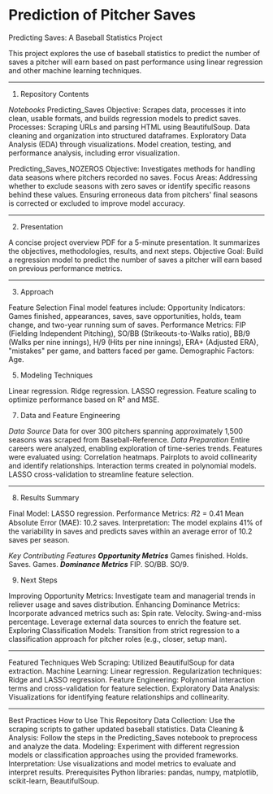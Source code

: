 # Prediction of Pitcher Saves
Predicting Saves: A Baseball Statistics Project

This project explores the use of baseball statistics to predict the number of saves a pitcher will earn based on past performance using linear regression and other machine learning techniques.
___

1. Repository Contents

*Notebooks*
Predicting_Saves
Objective: Scrapes data, processes it into clean, usable formats, and builds regression models to predict saves.
Processes:
Scraping URLs and parsing HTML using BeautifulSoup.
Data cleaning and organization into structured dataframes.
Exploratory Data Analysis (EDA) through visualizations.
Model creation, testing, and performance analysis, including error visualization.

Predicting_Saves_NOZEROS
Objective: Investigates methods for handling data seasons where pitchers recorded no saves.
Focus Areas:
Addressing whether to exclude seasons with zero saves or identify specific reasons behind these values.
Ensuring erroneous data from pitchers' final seasons is corrected or excluded to improve model accuracy.
___

2. Presentation
   
A concise project overview PDF for a 5-minute presentation. It summarizes the objectives, methodologies, results, and next steps.
Objective
Goal: Build a regression model to predict the number of saves a pitcher will earn based on previous performance metrics.
___

3. Approach
   
Feature Selection
Final model features include:
Opportunity Indicators: Games finished, appearances, saves, save opportunities, holds, team change, and two-year running sum of saves.
Performance Metrics: FIP (Fielding Independent Pitching), SO/BB (Strikeouts-to-Walks ratio), BB/9 (Walks per nine innings), H/9 (Hits per nine innings), ERA+ (Adjusted ERA), "mistakes" per game, and batters faced per game.
Demographic Factors: Age.

5. Modeling Techniques
   
Linear regression.
Ridge regression.
LASSO regression.
Feature scaling to optimize performance based on R² and MSE.

7. Data and Feature Engineering
   
*Data Source*
Data for over 300 pitchers spanning approximately 1,500 seasons was scraped from Baseball-Reference.
*Data Preparation*
Entire careers were analyzed, enabling exploration of time-series trends.
Features were evaluated using:
Correlation heatmaps.
Pairplots to avoid collinearity and identify relationships.
Interaction terms created in polynomial models.
LASSO cross-validation to streamline feature selection.
___

8. Results Summary
   
Final Model: LASSO regression.
Performance Metrics:
𝑅2 = 0.41
Mean Absolute Error (MAE): 10.2 saves.
Interpretation: The model explains 41% of the variability in saves and predicts saves within an average error of 10.2 saves per season.

*Key Contributing Features*
***Opportunity Metrics***
Games finished.
Holds.
Saves.
Games.
***Dominance Metrics***
FIP.
SO/BB.
SO/9.

9. Next Steps
    
Improving Opportunity Metrics:
Investigate team and managerial trends in reliever usage and saves distribution.
Enhancing Dominance Metrics:
Incorporate advanced metrics such as:
Spin rate.
Velocity.
Swing-and-miss percentage.
Leverage external data sources to enrich the feature set.
Exploring Classification Models:
Transition from strict regression to a classification approach for pitcher roles (e.g., closer, setup man).
___

Featured Techniques
Web Scraping: Utilized BeautifulSoup for data extraction.
Machine Learning:
Linear regression.
Regularization techniques: Ridge and LASSO regression.
Feature Engineering: Polynomial interaction terms and cross-validation for feature selection.
Exploratory Data Analysis:
Visualizations for identifying feature relationships and collinearity.
___

Best Practices
How to Use This Repository
Data Collection: Use the scraping scripts to gather updated baseball statistics.
Data Cleaning & Analysis: Follow the steps in the Predicting_Saves notebook to preprocess and analyze the data.
Modeling: Experiment with different regression models or classification approaches using the provided frameworks.
Interpretation: Use visualizations and model metrics to evaluate and interpret results.
Prerequisites
Python libraries: pandas, numpy, matplotlib, scikit-learn, BeautifulSoup.
